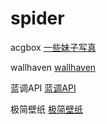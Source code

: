 # spider

acgbox [一些妹子写真](https://github.com/liuchuancong/spider/tree/master/acgbox "acgbox")

wallhaven [wallhaven](https://github.com/liuchuancong/spider/tree/master/wallhaven "wallhaven")

蓝调API [蓝调API](https://github.com/liuchuancong/spider/tree/master/lcoc "蓝调API")

极简壁纸 [极简壁纸](https://github.com/liuchuancong/spider/tree/master/zzzmh "极简壁纸")
